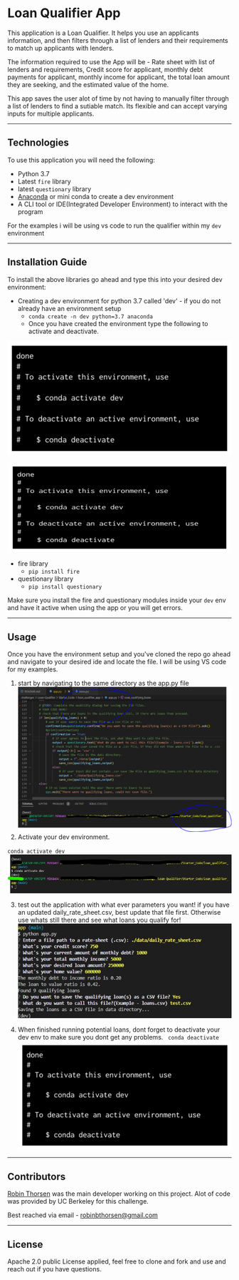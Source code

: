 # Loan Qualifier App

This application is a Loan Qualifier. It helps you use an applicants information, and then filters through a list of lenders and their requirements to match up applicants with lenders.

The information required to use the App will be - Rate sheet with list of lenders and requirements, Credit score for applicant, monthly debt payments for applicant, monthly income for applicant, the total loan amount they are seeking, and the estimated value of the home. 

This app saves the user alot of time by not having to manually filter through a list of lenders to find a sutiable match. Its flexible and can accept varying inputs for multiple applicants.


---

## Technologies

To use this application you will need the following:

- Python 3.7
- Latest `fire` library
- latest `questionary` library
- [Anaconda]( https://docs.anaconda.com/anaconda/install/)  or mini conda to create a dev environment
- A CLI tool or IDE(Integrated Developer Environment) to interact with the program

For the examples i will be using vs code to run the qualifier within my `dev` environment
    

---

## Installation Guide

To install the above libraries go ahead and type this into your desired dev environment:

- Creating a dev environment for python 3.7 called 'dev' - if you do not already have an environment setup 
    - `conda create -n dev python=3.7 anaconda`
    - Once you have created the environment type the following to activate and deactivate.
    
![source: bootcamp spot conda dev environment details.](./Starter_Code/loan_qualifier_app/data/Images/anaconda_dev_env.png)

<p style="text-align:center;"><img src=./Starter_Code/loan_qualifier_app/data/Images/anaconda_dev_env.png width="500" height="200"/></p>

- fire library
    - `pip install fire` 
- questionary library
    - `pip install questionary` 

Make sure you install the fire and questionary modules inside your `dev` env and have it active when using the app or you will get errors. 

---

## Usage

Once you have the environment setup and you've cloned the repo go ahead and navigate to your desired ide and locate the file. I will be using VS code for my examples. 

1. start by navigating to the same directory as the app.py file 
![showing cli path in right location](./Starter_Code/loan_qualifier_app/data/Images/locate_right_directory.PNG)
2. Activate your dev environment. 

`conda activate dev`
![activate dev env](./Starter_Code/loan_qualifier_app/data/Images/activate_dev.jpg)

3. test out the application with what ever parameters you want! if you have an updated daily_rate_sheet.csv, best update that file first. Otherwise use whats still there and see what loans you qualify for!
![running the loan qualifier](./Starter_Code/loan_qualifier_app/data/Images/apptest.jpg)

4. When finished running potential loans, dont forget to deactivate your dev env to make sure you dont get any problems. ` conda deactivate` 
![source: bootcamp spot conda dev environment details.](./Starter_Code/loan_qualifier_app/data/Images/anaconda_dev_env.png)

---

## Contributors

[Robin Thorsen](https://www.linkedin.com/in/robin-thorsen-079819120/) was the main developer working on this project. Alot of code was provided by UC Berkeley for this challenge. 

Best reached via email - robinbthorsen@gmail.com

---

## License

Apache 2.0 public License applied, feel free to clone and fork and use and reach out if you have questions. 
